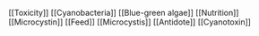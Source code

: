 [[Toxicity]]
[[Cyanobacteria]]
[[Blue-green algae]]
[[Nutrition]]
[[Microcystin]]
[[Feed]]
[[Microcystis]]
[[Antidote]]
[[Cyanotoxin]]

